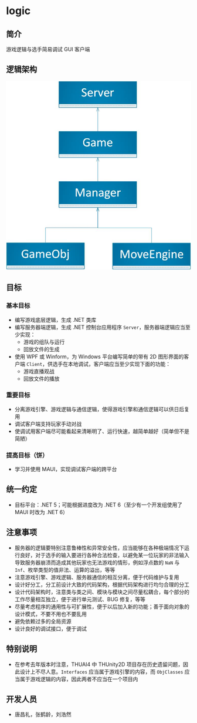 # logic

## 简介

游戏逻辑与选手简易调试 GUI 客户端  

## 逻辑架构

![structrue](img/structrue.jpg)

## 目标

### 基本目标

+ 编写游戏底层逻辑，生成 .NET 类库
+ 编写服务器端逻辑，生成 .NET 控制台应用程序 `Server`，服务器端逻辑应当至少实现：  
  + 游戏的组队与运行  
  + 回放文件的生成  
+ 使用 WPF 或 Winform，为 Windows 平台编写简单的带有 2D 图形界面的客户端 `Client`，供选手在本地调试，客户端应当至少实现下面的功能：  
  + 游戏直播观战  
  + 回放文件的播放  

### 重要目标

+ 分离游戏引擎、游戏逻辑与通信逻辑，使得游戏引擎和通信逻辑可以供日后复用  
+ 调试客户端支持玩家手动对战  
+ 使调试用客户端尽可能看起来清晰明了、运行快速，越简单越好（简单但不是简陋）  

### 提高目标（饼）

+ 学习并使用 MAUI，实现调试客户端的跨平台  

## 统一约定

+ 目标平台：.NET 5；可能根据进度改为 .NET 6（至少有一个开发组使用了 MAUI 时改为 .NET 6）  

## 注意事项

+ 服务器的逻辑要特别注意鲁棒性和异常安全性，应当能够在各种极端情况下运行良好，对于选手的输入要进行各种合法检查，以避免某一位玩家的非法输入导致服务器崩溃而造成其他玩家也无法游戏的情形，例如浮点数的 `NaN` 与 `Inf`、枚举类型的值非法、运算的溢出，等等  
+ 注意游戏引擎、游戏逻辑、服务器通信的相互分离，便于代码维护与复用  
+ 设计好分工，分工前设计大致的代码架构，根据代码架构进行均匀合理的分工  
+ 设计代码架构时，注意类与类之间、模块与模块之间尽量松耦合，每个部分的工作尽量相互独立，便于进行单元测试、BUG 修复，等等  
+ 尽量考虑程序的通用性与可扩展性，便于以后加入新的功能；善于面向对象的设计模式，不要不用也不要乱用  
+ 避免依赖过多的全局资源  
+ 设计良好的调试接口，便于调试  

## 特别说明  

+ 在参考去年版本时注意，THUAI4 中 THUnity2D 项目存在历史遗留问题，因此设计上不尽人意。`Interfaces` 应当属于游戏引擎的内容，而 `ObjClasses` 应当属于游戏逻辑的内容，因此两者不应当在一个项目内  

## 开发人员

+ 唐昌礼，张鹤龄，刘浩然

